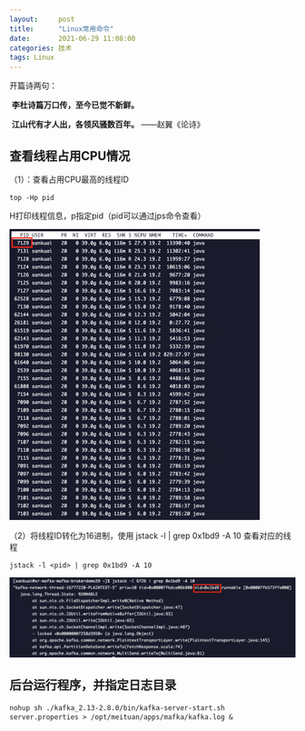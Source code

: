 ```yaml
---
layout:     post
title:      "Linux常用命令"
date:       2021-06-29 11:08:00
categories: 技术
tags: Linux
---
```


开篇诗两句：

​        **李杜诗篇万口传，至今已觉不新鲜。**

​        **江山代有才人出，各领风骚数百年。**        ——赵翼《论诗》

 

## 查看线程占用CPU情况

（1）：查看占用CPU最高的线程ID

```shell
top -Hp pid
```

H打印线程信息，p指定pid（pid可以通过jps命令查看）

<img src="/assets/linux/command01.png" style="zoom:50%">

（2）将线程ID转化为16进制，使用 jstack -l <pid> | grep 0x1bd9 -A 10 查看对应的线程

```shell
jstack -l <pid> | grep 0x1bd9 -A 10
```

<img src="/assets/linux/command02.png" style="zoom:50%">

## 后台运行程序，并指定日志目录

```shell
nohup sh ./kafka_2.13-2.8.0/bin/kafka-server-start.sh server.properties > /opt/meituan/apps/mafka/kafka.log &
```

